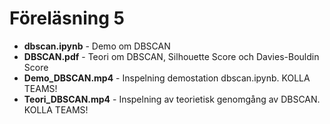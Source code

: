 # Föreläsning 5

* **dbscan.ipynb** - Demo om DBSCAN
* **DBSCAN.pdf** - Teori om DBSCAN, Silhouette Score och Davies-Bouldin Score
* **Demo_DBSCAN.mp4** - Inspelning demostation dbscan.ipynb. KOLLA TEAMS!
* **Teori_DBSCAN.mp4** - Inspelning av teorietisk genomgång av DBSCAN. KOLLA TEAMS!
